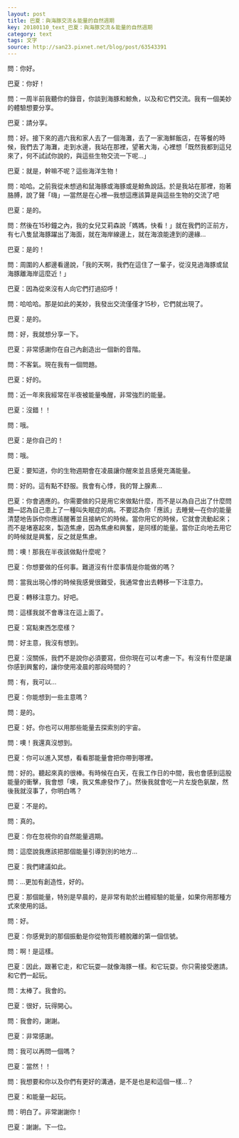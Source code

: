 ```yaml
---
layout: post
title: 巴夏：與海豚交流＆能量的自然週期
key: 20180110_text_巴夏：與海豚交流＆能量的自然週期
category: text
tags: 文字
source: http://san23.pixnet.net/blog/post/63543391
---
```



問：你好。

巴夏：你好！

問：一周半前我聽你的錄音，你談到海豚和鯨魚，以及和它們交流。我有一個美妙的體驗想要分享。

巴夏：請分享。

問：好。接下來的週六我和家人去了一個海灘，去了一家海鮮飯店，在等餐的時候，我們去了海灘，走到水邊，我站在那裡，望著大海，心裡想「既然我都到這兒來了，何不試試你說的，與這些生物交流一下呢…」

巴夏：就是，幹嘛不呢？這些海洋生物！

問：哈哈。之前我從未想過和鼠海豚或海豚或是鯨魚說話。於是我站在那裡，抱著胳膊，說了聲「嗨」—當然是在心裡—我想這應該算是與這些生物的交流了吧

巴夏：是的。

問：然後在15秒鐘之內，我的女兒艾莉森說「媽媽，快看！」就在我們的正前方，有七八隻鼠海豚躍出了海面，就在海岸線邊上，就在海浪能達到的邊緣…

巴夏：是的！

問：周圍的人都邊看邊說，「我的天啊，我們在這住了一輩子，從沒見過海豚或鼠海豚離海岸這麼近！」

巴夏：因為從來沒有人向它們打過招呼！

問：哈哈哈。那是如此的美妙，我發出交流僅僅才15秒，它們就出現了。

巴夏：是的。

問：好，我就想分享一下。

巴夏：非常感謝你在自己內創造出一個新的音階。

問：不客氣。現在我有一個問題。

巴夏：好的。

問：近一年來我經常在半夜被能量喚醒，非常強烈的能量。

巴夏：沒錯！！

問：哦。

巴夏：是你自己的！

問：哦。

巴夏：要知道，你的生物週期會在凌晨讓你醒來並且感覺充滿能量。

問：好的。這有點不舒服。我會有心悸，我的腎上腺素…

巴夏：你會適應的。你需要做的只是用它來做點什麼，而不是以為自己出了什麼問題—認為自己患上了一種叫失眠症的病。不要認為你「應該」去睡覺—在你的能量清楚地告訴你你應該醒著並且接納它的時候。當你用它的時候，它就會流動起來；而不是堵塞起來，製造焦慮，因為焦慮和興奮，是同樣的能量。當你正向地去用它的時候就是興奮，反之就是焦慮。

問：噢！那我在半夜該做點什麼呢？

巴夏：你想要做的任何事。難道沒有什麼事情是你能做的嗎？

問：當我出現心悸的時候我感覺很難受，我通常會出去轉移一下注意力。

巴夏：轉移注意力。好吧。

問：這樣我就不會專注在這上面了。

巴夏：寫點東西怎麼樣？

問：好主意，我沒有想到。

巴夏：沒關係，我們不是說你必須要寫，但你現在可以考慮一下。有沒有什麼是讓你感到興奮的，讓你使用凌晨的那段時間的？

問：有，我可以…

巴夏：你能想到一些主意嗎？

問：是的。

巴夏：好。你也可以用那些能量去探索別的宇宙。

問：噢！我還真沒想到。

巴夏：你可以進入冥想，看看那能量會把你帶到哪裡。

問：好的。聽起來真的很棒。有時候在白天，在我工作日的中間，我也會感到這股能量的衝擊，我會想「噢，我又焦慮發作了」。然後我就會吃一片左旋色氨酸，然後我就沒事了，你明白嗎？

巴夏：不是的。

問：真的。

巴夏：你在忽視你的自然能量週期。

問：這麼說我應該把那個能量引導到別的地方…

巴夏：我們建議如此。

問：…更加有創造性，好的。

巴夏：那個能量，特別是早晨的，是非常有助於出體經驗的能量，如果你用那種方式來使用的話。

問：好。

巴夏：你感覺到的那個振動是你從物質形體脫離的第一個信號。

問：啊！是這樣。

巴夏：因此，跟著它走，和它玩耍—就像海豚一樣。和它玩耍。你只需接受邀請。和它們一起玩。

問：太棒了。我會的。

巴夏：很好，玩得開心。

問：我會的，謝謝。

巴夏：非常感謝。

問：我可以再問一個嗎？

巴夏：當然！！

問：我想要和你以及你們有更好的溝通，是不是也是和這個一樣…？

巴夏：和能量一起玩。

問：明白了。非常謝謝你！

巴夏：謝謝。下一位。
